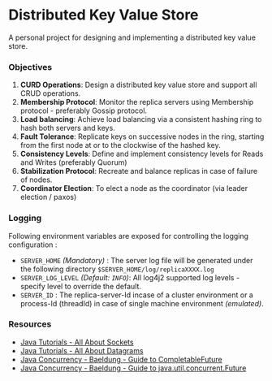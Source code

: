 # Distributed Key Value Store
A personal project for designing and implementing a distributed key value store. 

### Objectives

1. **CURD Operations**: Design a distributed key value store and support all CRUD operations.
2. **Membership Protocol**: Monitor the replica servers using Membership protocol - preferably Gossip protocol. 
3. **Load balancing**: Achieve load balancing via a consistent hashing ring to hash both servers and keys.
4. **Fault Tolerance**: Replicate keys on successive nodes in the ring, starting from the first node at or to the clockwise of the hashed key.
5. **Consistency Levels**: Define and implement consistency levels for Reads and Writes (preferably Quorum)
6. **Stabilization Protocol**: Recreate and balance replicas in case of failure of nodes.
7. **Coordinator Election**: To elect a node as the coordinator (via leader election / paxos)  

### Logging
Following environment variables are exposed for controlling the logging configuration :
- `SERVER_HOME` _(Mandatory)_ : The server log file will be generated under the following directory `$SERVER_HOME/log/replicaXXXX.log`
- `SERVER_LOG_LEVEL` _(Default: `INFO`)_: All log4j2 supported log levels - specify level to override the default.
- `SERVER_ID` : The replica-server-Id incase of a cluster environment or a process-Id (threadId) in case of single machine environment _(emulated)_.

### Resources
- [Java Tutorials - All About Sockets](https://docs.oracle.com/javase/tutorial/networking/sockets/definition.html)
- [Java Tutorials - All About Datagrams](https://docs.oracle.com/javase/tutorial/networking/datagrams/index.html)
- [Java Concurrency - Baeldung - Guide to CompletableFuture](https://www.baeldung.com/java-completablefuture)
- [Java Concurrency - Baeldung - Guide to java.util.concurrent.Future](https://www.baeldung.com/java-future)
